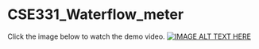 # CSE331_Waterflow_meter
Click the image below to watch the demo video.
[![IMAGE ALT TEXT HERE](https://img.youtube.com/vi/lH9tHoYKSlc/0.jpg)](https://www.youtube.com/watch?v=lH9tHoYKSlc)
